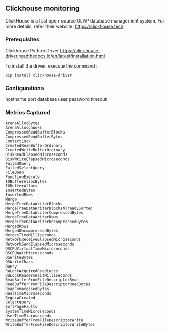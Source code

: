 Clickhouse monitoring
---  
ClickHouse is a fast open-source OLAP database management system. For more details, refer their website: https://clickhouse.tech

### Prerequisites
Clickhouse Python Driver
https://clickhouse-driver.readthedocs.io/en/latest/installation.html

To install the driver, execute the command :
    
    pip install clickhouse-driver

### Configurations
hostname
port
database
user
password
timeout

### Metrics Captured
    ArenaAllocBytes
    ArenaAllocChunks
    CompressedReadBufferBlocks
    CompressedReadBufferBytes
    ContextLock
    CreatedReadBufferOrdinary
    CreatedWriteBufferOrdinary
    DiskReadElapsedMicroseconds
    DiskWriteElapsedMicroseconds
    FailedQuery
    FailedSelectQuery
    FileOpen
    FunctionExecute
    IOBufferAllocBytes
    IOBufferAllocs
    InsertedBytes
    InsertedRows
    Merge
    MergeTreeDataWriterBlocks
    MergeTreeDataWriterBlocksAlreadySorted
    MergeTreeDataWriterCompressedBytes
    MergeTreeDataWriterRows
    MergeTreeDataWriterUncompressedBytes
    MergedRows
    MergedUncompressedBytes
    MergesTimeMilliseconds
    NetworkReceiveElapsedMicroseconds
    NetworkSendElapsedMicroseconds
    OSCPUVirtualTimeMicroseconds
    OSCPUWaitMicroseconds
    OSWriteBytes
    OSWriteChars
    Query
    RWLockAcquiredReadLocks
    RWLockReadersWaitMilliseconds
    ReadBufferFromFileDescriptorRead
    ReadBufferFromFileDescriptorReadBytes
    ReadCompressedBytes
    RealTimeMicroseconds
    RegexpCreated
    SelectQuery
    SoftPageFaults
    SystemTimeMicroseconds
    UserTimeMicroseconds
    WriteBufferFromFileDescriptorWrite
    WriteBufferFromFileDescriptorWriteBytes
